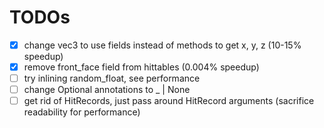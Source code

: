 # TODOs

- [x] change vec3 to use fields instead of methods to get x, y, z (10-15% speedup)
- [x] remove front_face field from hittables (0.004% speedup)
- [ ] try inlining random_float, see performance
- [ ] change Optional annotations to \_ | None
- [ ] get rid of HitRecords, just pass around HitRecord arguments (sacrifice readability for performance)
